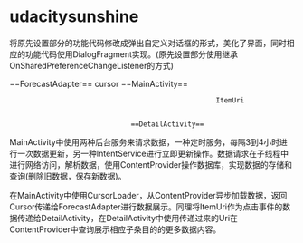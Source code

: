 # udacitysunshine
将原先设置部分的功能代码修改成弹出自定义对话框的形式，美化了界面，同时相应的功能代码使用DialogFragment实现。(原先设置部分使用继承OnSharedPreferenceChangeListener的方式)

==ForecastAdapter==                 cursor                    ==MainActivity==


                                                       ItemUri


                                  ==DetailActivity==

MainActivity中使用两种后台服务来请求数据，一种定时服务，每隔3到4小时进行一次数据更新，另一种IntentService进行立即更新操作。数据请求在子线程中进行网络访问，解析数据，使用ContentProvider操作数据库，实现数据的存储和查询(删除旧数据，保存新数据)。

在MainActivity中使用CursorLoader，从ContentProvider异步加载数据，返回Cursor传递给ForecastAdapter进行数据展示。同理将ItemUri作为点击事件的数据传递给DetailActivity，在DetailActivity中使用传递过来的Uri在ContentProvider中查询展示相应子条目的的更多数据内容。
